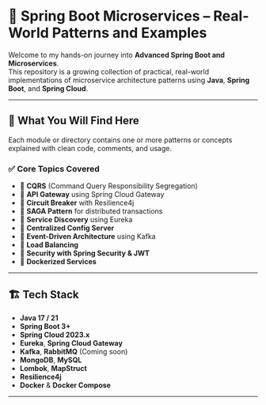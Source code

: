 # 🧠 Spring Boot Microservices – Real-World Patterns and Examples

Welcome to my hands-on journey into **Advanced Spring Boot and Microservices**.  
This repository is a growing collection of practical, real-world implementations of microservice architecture patterns using **Java**, **Spring Boot**, and **Spring Cloud**.

---

## 🚀 What You Will Find Here

Each module or directory contains one or more patterns or concepts explained with clean code, comments, and usage.

### ✅ Core Topics Covered

- 🔹 **CQRS** (Command Query Responsibility Segregation)
- 🔹 **API Gateway** using Spring Cloud Gateway
- 🔹 **Circuit Breaker** with Resilience4j
- 🔹 **SAGA Pattern** for distributed transactions
- 🔹 **Service Discovery** using Eureka
- 🔹 **Centralized Config Server**
- 🔹 **Event-Driven Architecture** using Kafka
- 🔹 **Load Balancing**
- 🔹 **Security with Spring Security & JWT**
- 🔹 **Dockerized Services**

---

## 🏗️ Tech Stack

- **Java 17 / 21**
- **Spring Boot 3+**
- **Spring Cloud 2023.x**
- **Eureka**, **Spring Cloud Gateway**
- **Kafka**, **RabbitMQ** (Coming soon)
- **MongoDB**, **MySQL**
- **Lombok**, **MapStruct**
- **Resilience4j**
- **Docker** & **Docker Compose**

---



